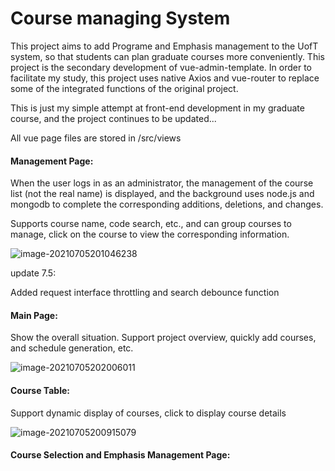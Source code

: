 # Course managing System

This project aims to add Programe and Emphasis management to the UofT system, so that students can plan graduate courses more conveniently. This project is the secondary development of vue-admin-template. In order to facilitate my study, this project uses native Axios and vue-router to replace some of the integrated functions of the original project. 



This is just my simple attempt at front-end development in my graduate course, and the project continues to be updated...



All vue page files are stored in /src/views



#### Management Page:

When the user logs in as an administrator, the management of the course list (not the real name) is displayed, and the background uses node.js and mongodb to complete the corresponding additions, deletions, and changes. 



Supports course name, code search, etc., and can group courses to manage, click on the course to view the corresponding information.

![image-20210705201046238](C:\Users\johny\AppData\Roaming\Typora\typora-user-images\image-20210705201046238.png)



update 7.5: 

Added request interface throttling and search debounce function









#### Main Page:

Show the overall situation. Support project overview, quickly add courses, and schedule generation, etc. 



![image-20210705202006011](C:\Users\johny\AppData\Roaming\Typora\typora-user-images\image-20210705202006011.png)



#### Course Table:

Support dynamic display of courses, click to display course details

![image-20210705200915079](C:\Users\johny\AppData\Roaming\Typora\typora-user-images\image-20210705200915079.png)



#### Course Selection and Emphasis Management Page:




